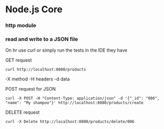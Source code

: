 # Node.js Core

### http module
### read and write to a JSON file

On hr use curl or simply run the tests in the IDE they have

GET request
```
curl http://localhost:8080/products
```

-X method
-H headers
-d data

POST request for JSON
```
curl -X POST -H "Content-Type: application/json" -d '{"_id": "006", "name": "My shampoo"}' http://localhost:8080/products/create
```

DELETE request
```
curl -X Delete http://localhost:8080/products/delete/006
```
